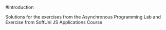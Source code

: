 #introduction

Solutions for the exercises from the Asynchronous Programming Lab and Exercise from SoftUni JS Applications Course
